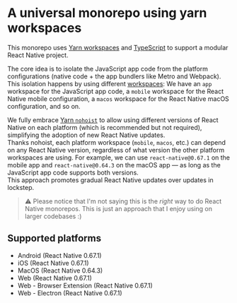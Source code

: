 # A universal monorepo using yarn workspaces

This monorepo uses [Yarn workspaces](https://classic.yarnpkg.com/en/docs/workspaces/) and [TypeScript](https://www.typescriptlang.org/) to support a modular React Native project.

The core idea is to isolate the JavaScript app code from the platform configurations (native code + the app bundlers like Metro and Webpack).  
This isolation happens by using different [workspaces](https://classic.yarnpkg.com/en/docs/workspaces/): We have an `app` workspace for the JavaScript app code, a `mobile` workspace for the React Native mobile configuration, a `macos` workspace for the React Native macOS configuration, and so on.

We fully embrace [Yarn `nohoist`](https://classic.yarnpkg.com/blog/2018/02/15/nohoist/) to allow using different versions of React Native on each platform (which is recommended but not required), simplifying the adoption of new React Native updates.  
Thanks nohoist, each platform workspace (`mobile`, `macos`, etc.) can depend on any React Native version, regardless of what version the other platform workspaces are using.
For example, we can use `react-native@0.67.1` on the mobile app and `react-native@0.64.3` on the macOS app — as long as the JavaScript app code supports both versions.  
This approach promotes gradual React Native updates over updates in lockstep.

> ⚠️ Please notice that I'm not saying this is the _right_ way to do React Native monorepos. This is just an approach that I enjoy using on larger codebases :)

## Supported platforms

- Android (React Native 0.67.1)
- iOS (React Native 0.67.1)
- MacOS (React Native 0.64.3)
- Web (React Native 0.67.1)
- Web - Browser Extension (React Native 0.67.1)
- Web - Electron (React Native 0.67.1)
